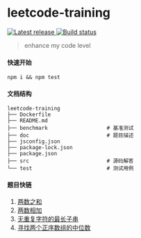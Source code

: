 # leetcode-training

<a href="https://github.com/StevenX911/leetcode-training/releases/">
    <img src="https://img.shields.io/github/release/StevenX911/leetcode-training.svg" alt="Latest release" />
</a>
<a href="https://travis-ci.com/StevenX911/leetcode-training">
    <img src="https://travis-ci.com/StevenX911/leetcode-training.svg?branch=master" alt="Build status" />
</a>

> enhance my code level

#### 快速开始

```shell
npm i && npm test
```

#### 文档结构
```shell
leetcode-training
├── Dockerfile
├── README.md
├── benchmark                   # 基准测试
├── doc                         # 题目描述
├── jsconfig.json
├── package-lock.json
├── package.json
├── src                         # 源码解答
└── test                        # 测试用例
```

#### 题目快链

1. [两数之和](./doc/1.md)
2. [两数相加](./doc/2.md)
3. [无重复字符的最长子串](./doc/3.md)
4. [寻找两个正序数组的中位数](./doc/4.md)